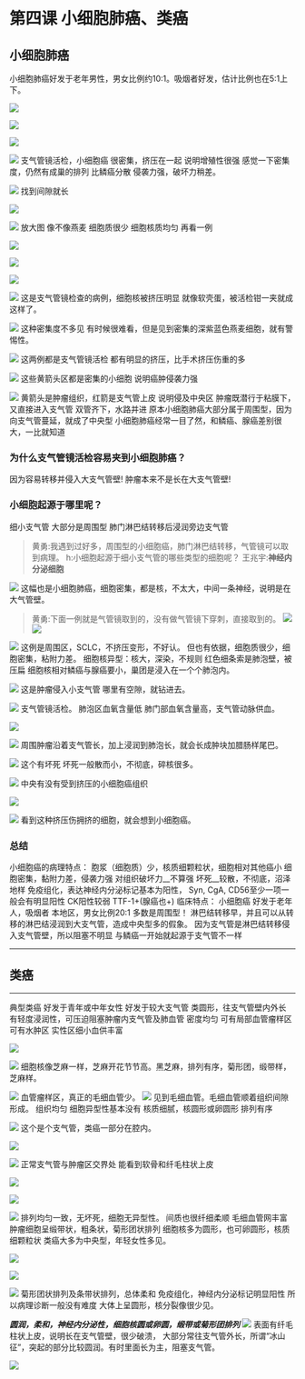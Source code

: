 # 第四课 小细胞肺癌、类癌
## 小细胞肺癌

小细胞肺癌好发于老年男性，男女比例约10:1。吸烟者好发，估计比例也在5:1上下。



![](./_image/2017-04-03-05-53-21.jpg)

![](./_image/2017-04-03-05-53-39.jpg)

![](./_image/83cf83509978e22173267b43184e3ba.jpg)

![](./_image/7dd151c5df5ffbc953cba4448e05d1a.jpg)
支气管镜活检，小细胞癌
很密集，挤压在一起
说明增殖性很强
感觉一下密集度，仍然有成巢的排列
比鳞癌分散
侵袭力强，破坏力稍差。

![](./_image/833863333cf8fa0e72db6dbc31fb405.jpg)
找到间隙就长

![](./_image/2017-04-03-05-55-10.jpg)

![](./_image/2017-04-03-05-55-17.jpg)
放大图
像不像燕麦
细胞质很少
细胞核质均匀
再看一例

![](./_image/2017-04-03-05-56-23.jpg)

![](./_image/2017-04-03-05-56-29.jpg)

![](./_image/2017-04-03-05-56-39.jpg)

![](./_image/2017-04-03-05-56-48.jpg)
这是支气管镜检查的病例，细胞核被挤压明显
就像软壳蛋，被活检钳一夹就成这样了。

![](./_image/2017-04-03-06-07-12.jpg)
这种密集度不多见
有时候很难看，但是见到密集的深紫蓝色燕麦细胞，就有警惕性。

![](./_image/2017-04-03-06-08-15.jpg)
这两例都是支气管镜活检
都有明显的挤压，比手术挤压伤重的多

![](./_image/2017-04-03-06-09-20.jpg)
这些黄箭头区都是密集的小细胞
说明癌肿侵袭力强

![](./_image/2017-04-03-06-10-22.jpg)
黄箭头是肿瘤组织，红箭是支气管上皮
说明侵及中央区
肿瘤既潜行于粘膜下，又直接进入支气管
双管齐下，水路并进
原本小细胞肺癌大部分属于周围型，因为向支气管蔓延，就成了中央型
小细胞肺癌经常一目了然，和鳞癌、腺癌差别很大，一比就知道

###  为什么支气管镜活检容易夹到小细胞肺癌？
因为容易转移并侵入大支气管壁!
肿瘤本来不是长在大支气管壁!
### 小细胞起源于哪里呢？
细小支气管
大部分是周围型
肺门淋巴结转移后浸润旁边支气管
> 黄勇:我遇到过好多，周围型的小细胞癌，肺门淋巴结转移，气管镜可以取到病理。
> h:小细胞起源于细小支气管的哪些类型的细胞呢？
> 王兆宇:**神经内分泌细胞**
> 

![](./_image/67f0e4e7cae9d98a3e60c78ba123c1c.jpg)
这幅也是小细胞肺癌，细胞密集，都是核，不太大，中间一条神经，说明是在大气管壁。
> 黄勇:下面一例就是气管镜取到的，没有做气管镜下穿刺，直接取到的。
>![](./_image/49b25da72382fa98ca826eec9d43332.jpg)
![](./_image/0c21a8a4b2239c8920bf3402bfd1794.jpg)


![](./_image/ef5b0e4cabd6f9c0c45824f0f863ec0.jpg)
这例是周围区，SCLC，不挤压变形，不好认。
但也有依据，细胞质很少，细胞密集，粘附力差。
细胞核异型：核大，深染，不规则
红色细条索是肺泡壁，被压扁
细胞核相对鳞癌与腺癌要小，巢团是浸入在一个个肺泡内。

![](./_image/9ec5096cae84ddf09b5933e2250717c.jpg)
这是肿瘤侵入小支气管
哪里有空隙，就钻进去。

![](./_image/d5481dda108ef405840be1317df6e2d.jpg)
支气管镜活检。
肺泡区血氧含量低
肺门部血氧含量高，支气管动脉供血。

![](./_image/37501c6adc0fc7b67e6a997b3df77b3.jpg)

![](./_image/c03677ad5c4e58dbb286315535f9ba0.jpg)
周围肿瘤沿着支气管长，加上浸润到肺泡长，就会长成肿块加腊肠样尾巴。

![](./_image/2ba0133edd2597768360ba355c546b3.jpg)
这个有坏死
坏死一般散而小，不彻底，碎核很多。

![](./_image/2017-04-03-06-45-36.jpg)
中央有没有受到挤压的小细胞癌组织

![](./_image/2017-04-03-06-46-06.jpg)

![](./_image/2017-04-03-06-46-13.jpg)
看到这种挤压伤拥挤的细胞，就会想到小细胞癌。
### 总结
小细胞癌的病理特点：
胞浆（细胞质）少，核质细颗粒状，细胞相对其他癌小
细胞密集，黏附力差，侵袭力强
对组织破坏力__不算强
坏死__较散，不彻底，沼泽地样
免疫组化，表达神经内分泌标记基本为阳性，
Syn, CgA, CD56至少一项一般会有明显阳性
CK阳性较弱
TTF-1+(腺癌也+)
临床特点：
小细胞癌
好发于老年人，吸烟者
本地区，男女比例20:1
多数是周围型！
淋巴结转移早，并且可以从转移的淋巴结浸润到大支气管，造成中央型多的假象。
因为支气管是淋巴结转移侵入支气管壁，所以阻塞不明显
与鳞癌一开始就起源于支气管不一样

***
## 类癌
***
典型类癌
好发于青年或中年女性
好发于较大支气管
类圆形，往支气管壁内外长
有轻度浸润性，可压迫阻塞肿瘤内支气管及肺血管
密度均匀
可有局部血管瘤样区
可有水肿区
实性区细小血供丰富

![](./_image/efce03493e0ab3f560844f07ed7ae7d.jpg)

![](./_image/99f12e3aa9c12b974738a5b6bee70d8.jpg)
细胞核像芝麻一样，芝麻开花节节高。黑芝麻，排列有序，菊形团，缎带样，芝麻样。

![](./_image/1ace34a6e62658e271f16e924d8d066.jpg)
血管瘤样区，真正的毛细血管少。
![](./_image/70bcb58047755dcb27a2c7d39aeb086.jpg)
见到毛细血管。毛细血管顺着组织间隙形成。
组织均匀
细胞异型性基本没有
核质细腻，核圆形或卵圆形
排列有序

![](./_image/2017-04-03-07-40-52.jpg)
这个是个支气管，类癌一部分在腔内。

![](./_image/2017-04-03-07-41-34.jpg)

![](./_image/2017-04-03-07-41-38.jpg)
正常支气管与肿瘤区交界处
能看到软骨和纤毛柱状上皮

![](./_image/2017-04-03-07-42-22.jpg)

![](./_image/2017-04-03-07-42-31.jpg)

![](./_image/2017-04-03-07-42-38.jpg)
排列均匀一致，无坏死，细胞无异型性。
间质也很纤细柔顺
毛细血管网丰富
肿瘤细胞呈缎带状，粗条状，菊形团状排列
细胞核多为圆形，也可卵圆形，核质细颗粒状
类癌大多为中央型，年轻女性多见。


![](./_image/2017-04-03-07-45-35.jpg)

![](./_image/2017-04-03-07-45-43.jpg)

![](./_image/2017-04-03-07-45-48.jpg)
菊形团状排列及条带状排列，总体柔和
免疫组化，神经内分泌标记明显阳性
所以病理诊断一般没有难度
大体上呈圆形，核分裂像很少见。

***圆润，柔和，神经内分泌性，细胞核圆或卵圆，缎带或菊形团排列***
![](./_image/037e0639e6294780503102b65bff664.jpg)
表面有纤毛柱状上皮，说明长在支气管壁，很少破溃， 大部分常往支气管外长，所谓“冰山征”，突起的部分比较圆润。有时里面长为主，阻塞支气管。

![](./_image/90a1102fc7d7307f6d0a2a8314cef32.jpg)
